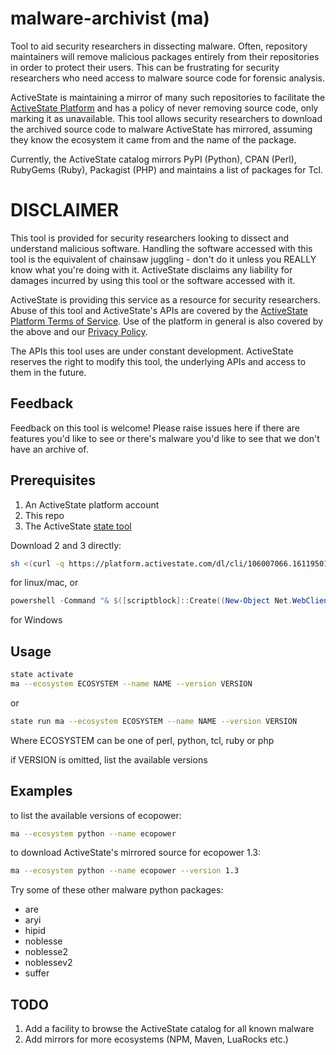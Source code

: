 # malware-archivist (ma)
Tool to aid security researchers in dissecting malware.  Often,
repository maintainers will remove malicious packages entirely from their
repositories in order to protect their users.  This can be frustrating
for security researchers who need access to malware source code for
forensic analysis.

ActiveState is maintaining a mirror of many such repositories to
facilitate the [ActiveState Platform](https://platform.activestate.com/)
and has a policy of never removing source code, only marking it as
unavailable.  This tool allows security researchers to download the
archived source code to malware ActiveState has mirrored, assuming they
know the ecosystem it came from and the name of the package.

Currently, the ActiveState catalog mirrors PyPI (Python), CPAN (Perl),
RubyGems (Ruby), Packagist (PHP) and maintains a list of packages for Tcl.

# DISCLAIMER
This tool is provided for security researchers looking to dissect and
understand malicious software.  Handling the software accessed with
this tool is the equivalent of chainsaw juggling - don't do it unless
you REALLY know what you're doing with it.  ActiveState disclaims any
liability for damages incurred by using this tool or the software accessed
with it.

ActiveState is providing this service as a resource for
security researchers.  Abuse of this tool and ActiveState's
APIs are covered by the [ActiveState Platform Terms of
Service](https://www.activestate.com/support/platform-terms-of-service/).
Use of the platform in general is also covered by the above and our
[Privacy Policy](https://www.activestate.com/company/privacy-policy/).

The APIs this tool uses are under constant development.  ActiveState
reserves the right to modify this tool, the underlying APIs and access
to them in the future.

## Feedback
Feedback on this tool is welcome!  Please raise issues here if there are
features you'd like to see or there's malware you'd like to see that we
don't have an archive of.

## Prerequisites
1. An ActiveState platform account
2. This repo
3. The ActiveState [state tool](https://docs.activestate.com/platform/state/install/)

Download 2 and 3 directly:
```bash
sh <(curl -q https://platform.activestate.com/dl/cli/106007066.1611950122_pdli01/install.sh) -c'state activate --default ActiveState/Malware-Archivist'
```
for linux/mac, or
```PowerShell
powershell -Command "& $([scriptblock]::Create((New-Object Net.WebClient).DownloadString('https://platform.activestate.com/dl/cli/106007066.1611950122_pdli01/install.ps1'))) -c'state activate --default ActiveState/Malware-Archivist'"
```
for Windows

## Usage

```bash
state activate
ma --ecosystem ECOSYSTEM --name NAME --version VERSION
```
or
```bash
state run ma --ecosystem ECOSYSTEM --name NAME --version VERSION
```
Where ECOSYSTEM can be one of perl, python, tcl, ruby or php

if VERSION is omitted, list the available versions

## Examples

to list the available versions of ecopower:
```bash
ma --ecosystem python --name ecopower
```

to download ActiveState's mirrored source for ecopower 1.3:
```bash
ma --ecosystem python --name ecopower --version 1.3
```

Try some of these other malware python packages:
* are
* aryi
* hipid
* noblesse
* noblesse2
* noblessev2
* suffer

## TODO
1. Add a facility to browse the ActiveState catalog for all known malware
2. Add mirrors for more ecosystems (NPM, Maven, LuaRocks etc.)
